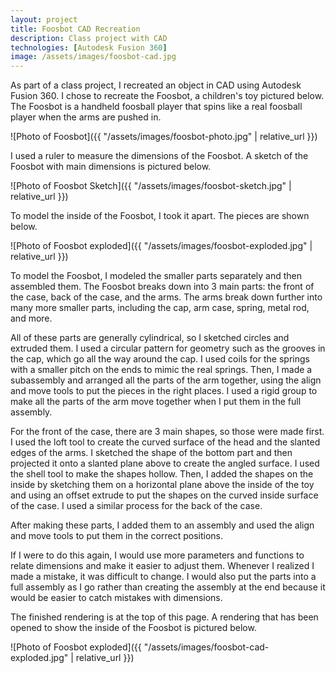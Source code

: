 ```yaml
---
layout: project
title: Foosbot CAD Recreation
description: Class project with CAD
technologies: [Autodesk Fusion 360]
image: /assets/images/foosbot-cad.jpg
---
```



As part of a class project, I recreated an object in CAD using Autodesk Fusion 360. I chose to recreate the Foosbot, a children's toy pictured below. The Foosbot is a handheld foosball player that spins like a real foosball player when the arms are pushed in. 

![Photo of Foosbot]({{ "/assets/images/foosbot-photo.jpg" | relative_url }})

I used a ruler to measure the dimensions of the Foosbot. A sketch of the Foosbot with main dimensions is pictured below. 

![Photo of Foosbot Sketch]({{ "/assets/images/foosbot-sketch.jpg" | relative_url }})

To model the inside of the Foosbot, I took it apart. The pieces are shown below. 

![Photo of Foosbot exploded]({{ "/assets/images/foosbot-exploded.jpg" | relative_url }})

To model the Foosbot, I modeled the smaller parts separately and then assembled them. The Foosbot breaks down into 3 main parts: the front of the case, back of the case, and the arms. The arms break down further into many more smaller parts, including the cap, arm case, spring, metal rod, and more.

All of these parts are generally cylindrical, so I sketched circles and extruded them. I used a circular pattern for geometry such as the grooves in the cap, which go all the way around the cap. I used coils for the springs with a smaller pitch on the ends to mimic the real springs. Then, I made a subassembly and arranged all the parts of the arm together, using the align and move tools to put the pieces in the right places. I used a rigid group to make all the parts of the arm move together when I put them in the full assembly. 

For the front of the case, there are 3 main shapes, so those were made first. I used the loft tool to create the curved surface of the head and the slanted edges of the arms. I sketched the shape of the bottom part and then projected it onto a slanted plane above to create the angled surface. I used the shell tool to make the shapes hollow. Then, I added the shapes on the inside by sketching them on a horizontal plane above the inside of the toy and using an offset extrude to put the shapes on the curved inside surface of the case. I used a similar process for the back of the case. 

After making these parts, I added them to an assembly and used the align and move tools to put them in the correct positions. 

If I were to do this again, I would use more parameters and functions to relate dimensions and make it easier to adjust them. Whenever I realized I made a mistake, it was difficult to change. I would also put the parts into a full assembly as I go rather than creating the assembly at the end because it would be easier to catch mistakes with dimensions. 

The finished rendering is at the top of this page. A rendering that has been opened to show the inside of the Foosbot is pictured below. 

![Photo of Foosbot exploded]({{ "/assets/images/foosbot-cad-exploded.jpg" | relative_url }})
